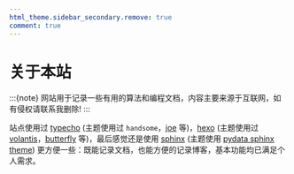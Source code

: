```yaml
---
html_theme.sidebar_secondary.remove: true
comment: true
---
```


# 关于本站

:::{note}
网站用于记录一些有用的算法和编程文档，内容主要来源于互联网，如有侵权请联系我删除!
:::

站点使用过 [typecho](https://github.com/typecho/typecho) (主题使用过 ``handsome``，[joe](https://github.com/HaoOuBa/Joe) 等)，[hexo](https://hexo.io/zh-cn/) (主题使用过 [volantis](https://github.com/volantis-x/hexo-theme-volantis)，[butterfly](https://github.com/jerryc127/hexo-theme-butterfly) 等)，最后感觉还是使用 [sphinx](https://www.sphinx-doc.org/en/master/) (主题使用 [pydata sphinx theme](https://github.com/pydata/pydata-sphinx-theme)) 更方便一些：既能记录文档，也能方便的记录博客，基本功能均已满足个人需求。
